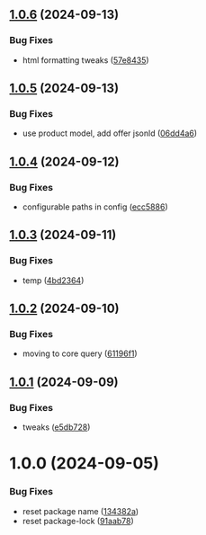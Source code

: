 ## [1.0.6](https://github.com/adobe-rnd/helix-commerce-api/compare/v1.0.5...v1.0.6) (2024-09-13)


### Bug Fixes

* html formatting tweaks ([57e8435](https://github.com/adobe-rnd/helix-commerce-api/commit/57e8435f1cbb2f1548d243d8d33253e13be98b5a))

## [1.0.5](https://github.com/adobe-rnd/helix-commerce-api/compare/v1.0.4...v1.0.5) (2024-09-13)


### Bug Fixes

* use product model, add offer jsonld ([06dd4a6](https://github.com/adobe-rnd/helix-commerce-api/commit/06dd4a6795a5978606564f57ca79a48d70c3d04d))

## [1.0.4](https://github.com/adobe-rnd/helix-commerce-api/compare/v1.0.3...v1.0.4) (2024-09-12)


### Bug Fixes

* configurable paths in config ([ecc5886](https://github.com/adobe-rnd/helix-commerce-api/commit/ecc58860657746d393b4a4c6ec838f845c453428))

## [1.0.3](https://github.com/adobe-rnd/helix-commerce-api/compare/v1.0.2...v1.0.3) (2024-09-11)


### Bug Fixes

* temp ([4bd2364](https://github.com/adobe-rnd/helix-commerce-api/commit/4bd23648792a9e6a284028255031266e95b133b6))

## [1.0.2](https://github.com/adobe-rnd/helix-commerce-api/compare/v1.0.1...v1.0.2) (2024-09-10)


### Bug Fixes

* moving to core query ([61196f1](https://github.com/adobe-rnd/helix-commerce-api/commit/61196f166b4dbb6a20d7b0444205f8970b4fba57))

## [1.0.1](https://github.com/adobe-rnd/helix-commerce-api/compare/v1.0.0...v1.0.1) (2024-09-09)


### Bug Fixes

* tweaks ([e5db728](https://github.com/adobe-rnd/helix-commerce-api/commit/e5db7289d15562c87e239981e777527eff553aff))

# 1.0.0 (2024-09-05)


### Bug Fixes

* reset package name ([134382a](https://github.com/adobe-rnd/helix-commerce-api/commit/134382aa336d8028e3829b6488a66cfd6ea79252))
* reset package-lock ([91aab78](https://github.com/adobe-rnd/helix-commerce-api/commit/91aab78511b15b3ca558174b4e3b02c4cf7d8f9d))
